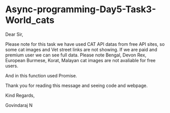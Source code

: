 # Async-programming-Day5-Task3-World_cats

Dear Sir,

Please note for this task we have used CAT API datas from free API sites, so some cat images and Vet street links are not showing. If we are paid and premium user we can see full data. Please note Bengal, Devon Rex, European Burmese, Korat, Malayan cat images are not avaliable for free users.

And in this function used Promise.

Thank you for reading this message and seeing code and webpage.

Kind Regards,

Govindaraj N
